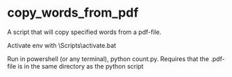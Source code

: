 # copy_words_from_pdf
A script that will copy specified words from a pdf-file.

Activate env with \Scripts\activate.bat

Run in powershell (or any terminal), python count.py. Requires that the .pdf-file is in the same directory as the python script
